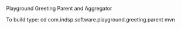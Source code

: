 Playground Greeting Parent and Aggregator

To build type:
cd com.indsp.software.playground.greeting.parent
mvn
